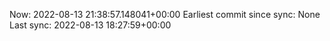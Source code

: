 Now: 2022-08-13 21:38:57.148041+00:00 Earliest commit since sync: None Last sync: 2022-08-13 18:27:59+00:00
